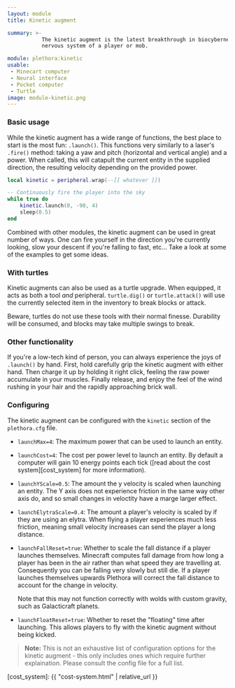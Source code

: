 ```yaml
---
layout: module
title: Kinetic augment

summary: >-
           The kinetic augment is the latest breakthrough in biocybernetics. It grants a computer direct access to the
           nervous system of a player or mob.

module: plethora:kinetic
usable:
 - Minecart computer
 - Neural interface
 - Pocket computer
 - Turtle
image: module-kinetic.png
---
```


### Basic usage
While the kinetic augment has a wide range of functions, the best place to start is the most fun: `.launch()`. This
functions very similarly to a laser's `.fire()` method: taking a yaw and pitch (horizontal and vertical angle) and a
power. When called, this will catapult the current entity in the supplied direction, the resulting velocity depending on
the provided power.

```lua
local kinetic = peripheral.wrap(--[[ whatever ]])

-- Continuously fire the player into the sky
while true do
	kinetic.launch(0, -90, 4)
	sleep(0.5)
end
```

Combined with other modules, the kinetic augment can be used in great number of ways. One can fire yourself in the
direction you're currently looking, slow your descent if you're falling to fast, etc… Take a look at some of the
examples to get some ideas.

### With turtles
Kinetic augments can also be used as a turtle upgrade. When equipped, it acts as both a tool _and_
peripheral. `turtle.dig()` or `turtle.attack()` will use the currently selected item in the inventory to break blocks or
attack.

Beware, turtles do not use these tools with their normal finesse. Durability will be consumed, and blocks may take
multiple swings to break.

### Other functionality
If you're a low-tech kind of person, you can always experience the joys of `.launch()` by hand. First, hold carefully
grip the kinetic augment with either hand. Then charge it up by holding it right click, feeling the raw power accumulate
in your muscles. Finally release, and enjoy the feel of the wind rushing in your hair and the rapidly approaching brick
wall.

### Configuring
The kinetic augment can be configured with the `kinetic` section of the `plethora.cfg` file.

 - `launchMax=4`: The maximum power that can be used to launch an entity.

 - `launchCost=4`: The cost per power level to launch an entity. By default a computer will gain 10 energy points each
   tick ([read about the cost system][cost_system] for more information).

 - `launchYScale=0.5`: The amount the y velocity is scaled when launching an entity. The Y axis does not experience
   friction in the same way other axis do, and so small changes in veloctity have a marge larger effect.

 - `launchElytraScale=0.4`: The amount a player's velocity is scaled by if they are using an elytra. When flying a
   player experiences much less friction, meaning small velocity increases can send the player a long distance.

 - `launchFallReset=true`: Whether to scale the fall distance if a player launches themselves. Minecraft computes fall
   damage from how long a player has been in the air rather than what speed they are travelling at. Consequently you can
   be falling very slowly but still die. If a player launches themselves upwards Plethora will correct the fall distance
   to account for the change in velocity.

   Note that this may not function correctly with wolds with custom gravity, such as Galacticraft planets.

 - `launchFloatReset=true`: Whether to reset the "floating" time after launching. This allows players to fly with the
   kinetic augment without being kicked.

> **Note:** This is not an exhaustive list of configuration options for the kinetic augment - this only includes ones
> which require further explaination. Please consult the config file for a full list.

[cost_system]: {{ "cost-system.html" | relative_url }}
